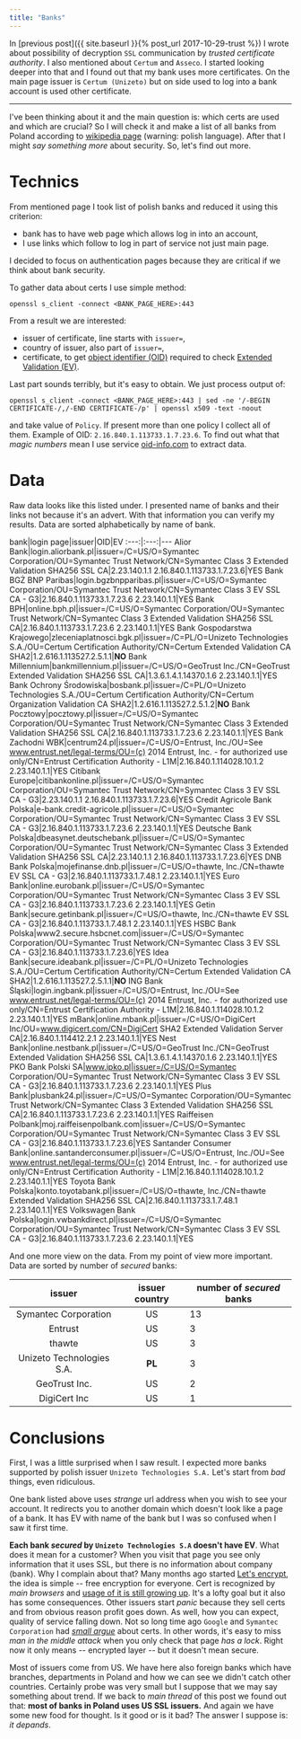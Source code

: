 ```yaml
---
title: "Banks"
---
```


In [previous post]({{ site.baseurl }}{% post_url 2017-10-29-trust %}) I wrote about
possibility of decryption `SSL` communication by _trusted certificate authority_.
I also mentioned about `Certum` and `Asseco`. I started looking deeper into that
and I found out that my bank uses more certificates. On the main page issuer
is `Certum (Unizeto)` but on side used to log into a bank account is used other certificate.

---
I've been thinking about it and the main question is: which certs are used and which are crucial?
So I will check it and make a list of all banks from Poland according
to [wikipedia page][link_wiki_banks] (warning: polish language). After that I
might _say something more_ about security. So, let's find out more.

# Technics

From mentioned page I took list of polish banks and reduced it using this criterion:
* bank has to have web page which allows log in into an account,
* I use links which follow to log in part of service not just main page.

I decided to focus on authentication pages because they are critical if we think about
bank security.

To gather data about certs I use simple method:
```
openssl s_client -connect <BANK_PAGE_HERE>:443
```

From a result we are interested:
* issuer of certificate, line starts with `issuer=`,
* country of issuer, also part of `issuer=`,
* certificate, to get [object identifier (OID)][link_oid] required to check [Extended Validation (EV)][link_ev].

Last part sounds terribly, but it's easy to obtain. We just process output of:
```
openssl s_client -connect <BANK_PAGE_HERE>:443 | sed -ne '/-BEGIN CERTIFICATE-/,/-END CERTIFICATE-/p' | openssl x509 -text -noout
```
and take value of `Policy`. If present more than one policy I collect all of them. Example of OID: `2.16.840.1.113733.1.7.23.6`.
To find out what that _magic numbers_ mean I use service [oid-info.com][link_oid_info] to extract data.

# Data

Raw data looks like this listed under. I presented name of banks and their links not because it's an advert. With
that information you can verify my results. Data are sorted alphabetically by name of bank.

bank|login page|issuer|OID|EV
:---:|:---:|---
Alior Bank|login.aliorbank.pl|issuer=/C=US/O=Symantec Corporation/OU=Symantec Trust Network/CN=Symantec Class 3 Extended Validation SHA256 SSL CA|2.23.140.1.1 2.16.840.1.113733.1.7.23.6|YES
Bank BGŻ BNP Paribas|login.bgzbnpparibas.pl|issuer=/C=US/O=Symantec Corporation/OU=Symantec Trust Network/CN=Symantec Class 3 EV SSL CA - G3|2.16.840.1.113733.1.7.23.6 2.23.140.1.1|YES
Bank BPH|online.bph.pl|issuer=/C=US/O=Symantec Corporation/OU=Symantec Trust Network/CN=Symantec Class 3 Extended Validation SHA256 SSL CA|2.16.840.1.113733.1.7.23.6 2.23.140.1.1|YES
Bank Gospodarstwa Krajowego|zleceniaplatnosci.bgk.pl|issuer=/C=PL/O=Unizeto Technologies S.A./OU=Certum Certification Authority/CN=Certum Extended Validation CA SHA2|1.2.616.1.113527.2.5.1.1|**NO**
Bank Millennium|bankmillennium.pl|issuer=/C=US/O=GeoTrust Inc./CN=GeoTrust Extended Validation SHA256 SSL CA|1.3.6.1.4.1.14370.1.6 2.23.140.1.1|YES
Bank Ochrony Środowiska|bosbank.pl|issuer=/C=PL/O=Unizeto Technologies S.A./OU=Certum Certification Authority/CN=Certum Organization Validation CA SHA2|1.2.616.1.113527.2.5.1.2|**NO**
Bank Pocztowy|pocztowy.pl|issuer=/C=US/O=Symantec Corporation/OU=Symantec Trust Network/CN=Symantec Class 3 Extended Validation SHA256 SSL CA|2.16.840.1.113733.1.7.23.6 2.23.140.1.1|YES
Bank Zachodni WBK|centrum24.pl|issuer=/C=US/O=Entrust, Inc./OU=See www.entrust.net/legal-terms/OU=(c) 2014 Entrust, Inc. - for authorized use only/CN=Entrust Certification Authority - L1M|2.16.840.1.114028.10.1.2 2.23.140.1.1|YES
Citibank Europe|citibankonline.pl|issuer=/C=US/O=Symantec Corporation/OU=Symantec Trust Network/CN=Symantec Class 3 EV SSL CA - G3|2.23.140.1.1 2.16.840.1.113733.1.7.23.6|YES
Credit Agricole Bank Polska|e-bank.credit-agricole.pl|issuer=/C=US/O=Symantec Corporation/OU=Symantec Trust Network/CN=Symantec Class 3 EV SSL CA - G3|2.16.840.1.113733.1.7.23.6 2.23.140.1.1|YES
Deutsche Bank Polska|dbeasynet.deutschebank.pl|issuer=/C=US/O=Symantec Corporation/OU=Symantec Trust Network/CN=Symantec Class 3 Extended Validation SHA256 SSL CA|2.23.140.1.1 2.16.840.1.113733.1.7.23.6|YES
DNB Bank Polska|mojefinanse.dnb.pl|issuer=/C=US/O=thawte, Inc./CN=thawte EV SSL CA - G3|2.16.840.1.113733.1.7.48.1 2.23.140.1.1|YES
Euro Bank|online.eurobank.pl|issuer=/C=US/O=Symantec Corporation/OU=Symantec Trust Network/CN=Symantec Class 3 EV SSL CA - G3|2.16.840.1.113733.1.7.23.6 2.23.140.1.1|YES
Getin Bank|secure.getinbank.pl|issuer=/C=US/O=thawte, Inc./CN=thawte EV SSL CA - G3|2.16.840.1.113733.1.7.48.1 2.23.140.1.1|YES
HSBC Bank Polska|www2.secure.hsbcnet.com|issuer=/C=US/O=Symantec Corporation/OU=Symantec Trust Network/CN=Symantec Class 3 EV SSL CA - G3|2.16.840.1.113733.1.7.23.6|YES
Idea Bank|secure.ideabank.pl|issuer=/C=PL/O=Unizeto Technologies S.A./OU=Certum Certification Authority/CN=Certum Extended Validation CA SHA2|1.2.616.1.113527.2.5.1.1|**NO**
ING Bank Śląski|login.ingbank.pl|issuer=/C=US/O=Entrust, Inc./OU=See www.entrust.net/legal-terms/OU=(c) 2014 Entrust, Inc. - for authorized use only/CN=Entrust Certification Authority - L1M|2.16.840.1.114028.10.1.2 2.23.140.1.1|YES
mBank|online.mbank.pl|issuer=/C=US/O=DigiCert Inc/OU=www.digicert.com/CN=DigiCert SHA2 Extended Validation Server CA|2.16.840.1.114412.2.1 2.23.140.1.1|YES
Nest Bank|online.nestbank.pl|issuer=/C=US/O=GeoTrust Inc./CN=GeoTrust Extended Validation SHA256 SSL CA|1.3.6.1.4.1.14370.1.6 2.23.140.1.1|YES
PKO Bank Polski SA|www.ipko.pl|issuer=/C=US/O=Symantec Corporation/OU=Symantec Trust Network/CN=Symantec Class 3 EV SSL CA - G3|2.16.840.1.113733.1.7.23.6 2.23.140.1.1|YES
Plus Bank|plusbank24.pl|issuer=/C=US/O=Symantec Corporation/OU=Symantec Trust Network/CN=Symantec Class 3 Extended Validation SHA256 SSL CA|2.16.840.1.113733.1.7.23.6 2.23.140.1.1|YES
Raiffeisen Polbank|moj.raiffeisenpolbank.com|issuer=/C=US/O=Symantec Corporation/OU=Symantec Trust Network/CN=Symantec Class 3 EV SSL CA - G3|2.16.840.1.113733.1.7.23.6|YES
Santander Consumer Bank|online.santanderconsumer.pl|issuer=/C=US/O=Entrust, Inc./OU=See www.entrust.net/legal-terms/OU=(c) 2014 Entrust, Inc. - for authorized use only/CN=Entrust Certification Authority - L1M|2.16.840.1.114028.10.1.2 2.23.140.1.1|YES
Toyota Bank Polska|konto.toyotabank.pl|issuer=/C=US/O=thawte, Inc./CN=thawte Extended Validation SHA256 SSL CA|2.16.840.1.113733.1.7.48.1 2.23.140.1.1|YES
Volkswagen Bank Polska|login.vwbankdirect.pl|issuer=/C=US/O=Symantec Corporation/OU=Symantec Trust Network/CN=Symantec Class 3 EV SSL CA - G3|2.16.840.1.113733.1.7.23.6 2.23.140.1.1|YES

And one more view on the data. From my point of view more important. Data are sorted by number of _secured_ banks:

issuer|issuer country|number of _secured_ banks
:---:|:---:|---
Symantec Corporation|US|13
Entrust|US|3
thawte|US|3
Unizeto Technologies S.A.|**PL**|3
GeoTrust Inc.|US|2
DigiCert Inc|US|1

# Conclusions

First, I was a little surprised when I saw result. I expected more banks supported by polish issuer `Unizeto Technologies S.A.`
Let's start from _bad_ things, even ridiculous.

One bank listed above uses _strange_ url address when you wish to see your account. It redirects you
to another domain which doesn't look like a page of a bank. It has EV with name of the bank but I was so confused when I saw
it first time.

**Each bank _secured_ by `Unizeto Technologies S.A` doesn't have EV**. What does it mean for a customer? When you visit
that page you see only information that it uses SSL, but there is no information about company (bank).
Why I complain about that? Many months ago started [Let's encrypt][link_lets_encyrpt], the idea is simple -- free encryption
for everyone. Cert is recognized by _main browsers_ and [usage of it is still growing up][link_nettrack_ssl]. It's a lofty
goal but it also has some consequences. Other issuers start _panic_ because they sell certs and from obvious reason
profit goes down. As well, how you can expect, quality of service falling down. Not so long time ago `Google` and `Symantec
Corporation` had [_small argue_][link_google_symantec] about certs. In other words, it's easy to miss _man in the middle attack_
when you only check that page _has a lock_. Right now it only means -- encrypted layer -- but it doesn't mean secure.

Most of issuers come from US. We have here also foreign banks which have branches, departments in Poland and how we
can see we didn't catch other countries. Certainly probe was very small but I suppose that we may say something about trend.
If we back to _main thread_ of this post we found out that: **most of banks in Poland uses US SSL issuers.**
And again we have some new food for thought. Is it good or is it bad? The answer I suppose is: _it depands_.

[link_wiki_banks]:https://pl.wikipedia.org/wiki/Lista_bank%C3%B3w_dzia%C5%82aj%C4%85cych_w_Polsce "wikipedia: list of polish banks"
[link_oid]:https://en.wikipedia.org/wiki/Object_identifier "wikipedia: Object identifier"
[link_ev]:https://en.wikipedia.org/wiki/Extended_Validation_Certificate "wikipedia: Extended Validation"
[link_oid_info]:http://oid-info.com/get/2.16.840.1.113733.1.7.23.6 "oid-info.com example check"
[link_lets_encyrpt]:https://en.wikipedia.org/wiki/Let%27s_Encrypt "wikipedia: Let's encrypt"
[link_nettrack_ssl]:https://nettrack.info/ssl_certificate_issuers.html "SSL certificate issuers - popularity"
[link_google_symantec]:https://www.thesslstore.com/blog/remove-trust-in-existing-symantec-ssl-certificates/ "Google vs Symantec"
